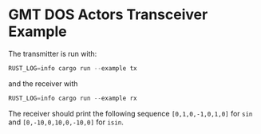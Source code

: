 # GMT DOS Actors Transceiver Example

The transmitter is run with:
```rust
RUST_LOG=info cargo run --example tx
```
and the receiver with 
```rust
RUST_LOG=info cargo run --example rx
```
The receiver should print the following sequence `[0,1,0,-1,0,1,0]` for `sin` and `[0,-10,0,10,0,-10,0]` for `isin`.